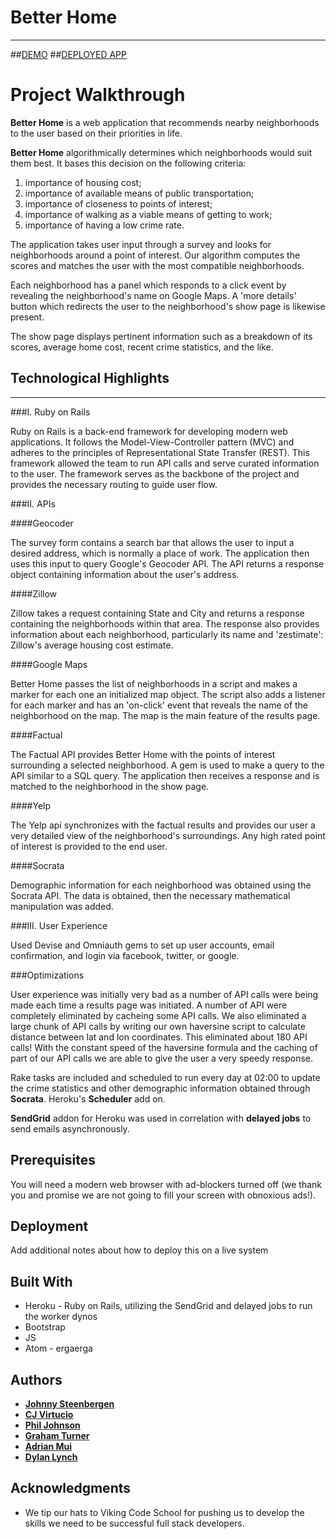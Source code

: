 # Better Home
- - -

##[DEMO](https://github.com/philipcolejohnson/better_home/blob/master/demo.md)
##[DEPLOYED APP](https://boiling-eyrie-10872.herokuapp.com)

# Project Walkthrough

**Better Home** is a web application that recommends nearby neighborhoods to the user based on their priorities in life.

**Better Home** algorithmically determines which neighborhoods would suit them best. It bases this decision on the following criteria:

1. importance of housing cost;
2. importance of available means of public transportation;
3. importance of closeness to points of interest;
4. importance of walking as a viable means of getting to work;
5. importance of having a low crime rate.

The application takes user input through a survey and looks for neighborhoods around a point of interest. Our algorithm computes the scores and matches the user with the most compatible neighborhoods.

Each neighborhood has a panel which responds to a click event by revealing the neighborhood's name on Google Maps. A 'more details' button which redirects the user to the neighborhood's show page is likewise present.

The show page displays pertinent information such as a breakdown of its scores, average home cost, recent crime statistics, and the like.


## Technological Highlights
- - -

###I. Ruby on Rails

Ruby on Rails is a back-end framework for developing modern web applications. It follows the Model-View-Controller pattern (MVC) and adheres to the principles of Representational State Transfer (REST). This framework allowed the team to run API calls and serve curated information to the user. The framework serves as the backbone of the project and provides the necessary routing to guide user flow.

###II. APIs

####Geocoder

The survey form contains a search bar that allows the user to input a desired address, which is normally a place of work. The application then uses this input to query Google's Geocoder API. The API returns a response object containing information about the user's address.

####Zillow

Zillow takes a request containing State and City and returns a response containing the neighborhoods within that area. The response also provides information about each neighborhood, particularly its name and 'zestimate': Zillow's average housing cost estimate.

####Google Maps

Better Home passes the list of neighborhoods in a script and makes a marker for each one an initialized map object. The script also adds a listener for each marker and has an 'on-click' event that reveals the name of the neighborhood on the map. The map is the main feature of the results page.

####Factual

The Factual API provides Better Home with the points of interest surrounding a selected neighborhood. A gem is used to make a query to the API similar to a SQL query. The application then receives a response and is matched to the neighborhood in the show page.

####Yelp

The Yelp api synchronizes with the factual results and provides our user a very detailed view of the neighborhood's surroundings. Any high rated point of interest is provided to the end user.

####Socrata

Demographic information for each neighborhood was obtained using the Socrata API. The data is obtained, then the necessary mathematical manipulation was added.

###III. User Experience

Used Devise and Omniauth gems to set up user accounts, email confirmation, and login via facebook, twitter, or google.

###Optimizations

User experience was initially very bad as a number of API calls were being made each time a results page was initiated. A number of API were completely eliminated by cacheing some API calls.  We also eliminated a large chunk of API calls by writing our own haversine script to calculate distance between lat and lon coordinates.  This eliminated about 180 API calls!  With the constant speed of the haversine formula and the caching of part of our API calls we are able to give the user a very speedy response.

Rake tasks are included and scheduled to run every day at 02:00 to update the crime statistics and other demographic information obtained through **Socrata**.  Heroku's **Scheduler** add on.

**SendGrid** addon for Heroku was used in correlation with **delayed jobs** to send emails asynchronously.

## Prerequisites

You will need a modern web browser with ad-blockers turned off (we thank you and promise we are not going to fill your screen with obnoxious ads!).



## Deployment

Add additional notes about how to deploy this on a live system

## Built With

* Heroku - Ruby on Rails, utilizing the SendGrid and delayed jobs to run the worker dynos
* Bootstrap
* JS
* Atom - ergaerga

## Authors

* [**Johnny Steenbergen**](https://github.com/jsteenb2)
* [**CJ Virtucio**](https://github.com/cjvirtucio87)
* [**Phil Johnson**](https://github.com/philipcolejohnson)
* [**Graham Turner**](https://github.com/tgturner)
* [**Adrian Mui**](https://github.com/adrianmui)
* [**Dylan Lynch**](https://github.com/lynchd2)


## Acknowledgments

* We tip our hats to Viking Code School for pushing us to develop the skills we need to be successful full stack developers.
